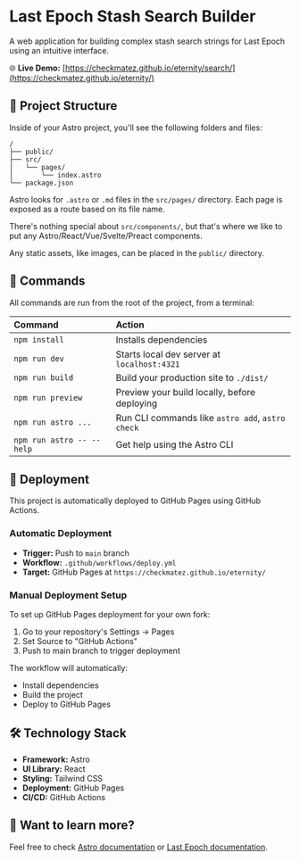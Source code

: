 # Last Epoch Stash Search Builder

A web application for building complex stash search strings for Last Epoch using an intuitive interface.

🌐 **Live Demo:** [https://checkmatez.github.io/eternity/search/](https://checkmatez.github.io/eternity/)

## 🚀 Project Structure

Inside of your Astro project, you'll see the following folders and files:

```text
/
├── public/
├── src/
│   └── pages/
│       └── index.astro
└── package.json
```

Astro looks for `.astro` or `.md` files in the `src/pages/` directory. Each page is exposed as a route based on its file name.

There's nothing special about `src/components/`, but that's where we like to put any Astro/React/Vue/Svelte/Preact components.

Any static assets, like images, can be placed in the `public/` directory.

## 🧞 Commands

All commands are run from the root of the project, from a terminal:

| Command                   | Action                                           |
| :------------------------ | :----------------------------------------------- |
| `npm install`             | Installs dependencies                            |
| `npm run dev`             | Starts local dev server at `localhost:4321`      |
| `npm run build`           | Build your production site to `./dist/`          |
| `npm run preview`         | Preview your build locally, before deploying     |
| `npm run astro ...`       | Run CLI commands like `astro add`, `astro check` |
| `npm run astro -- --help` | Get help using the Astro CLI                     |

## 🚀 Deployment

This project is automatically deployed to GitHub Pages using GitHub Actions.

### Automatic Deployment

- **Trigger:** Push to `main` branch
- **Workflow:** `.github/workflows/deploy.yml`
- **Target:** GitHub Pages at `https://checkmatez.github.io/eternity/`

### Manual Deployment Setup

To set up GitHub Pages deployment for your own fork:

1. Go to your repository's Settings → Pages
2. Set Source to "GitHub Actions"
3. Push to main branch to trigger deployment

The workflow will automatically:

- Install dependencies
- Build the project
- Deploy to GitHub Pages

## 🛠️ Technology Stack

- **Framework:** Astro
- **UI Library:** React
- **Styling:** Tailwind CSS
- **Deployment:** GitHub Pages
- **CI/CD:** GitHub Actions

## 👀 Want to learn more?

Feel free to check [Astro documentation](https://docs.astro.build) or [Last Epoch documentation](https://lastepoch.com).
